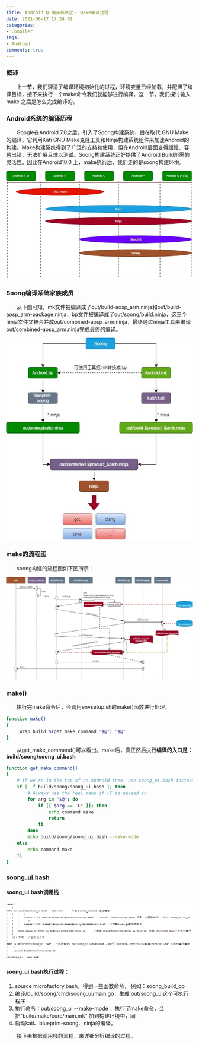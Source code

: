 ```yaml
---
title: Android Q 编译系统之三 make编译过程
date: 2021-06-17 17:24:02
categories:
- Compiler
tags:
- Android
comments: true
---
```


### 概述

<p style="text-indent:2em">上一节，我们理清了编译环境初始化的过程，环境变量已经加载，并配置了编译目标，接下来执行一个make命令我们就能够进行编译。这一节，我们探讨输入 make 之后是怎么完成编译的。</p>

### Android系统的编译历程

<p style="text-indent:2em">Google在Android 7.0之后，引入了Soong构建系统，旨在取代 GNU Make的编译，它利用Kati GNU Make克隆工具和Ninja构建系统组件来加速Android的构建。Make构建系统得到了广泛的支持和使用，但在Android层面变得缓慢、容易出错、无法扩展且难以测试。Soong构建系统正好提供了Android Build所需的灵活性。因此在Android10.0 上，make执行后，我们走的是soong构建环境。</p>

![Android系统的编译历程](Android-Q-编译系统之三-make编译过程/Android系统的编译历程.jpg)

### Soong编译系统家族成员

<p style="text-indent:2em"> 从下图可知，mk文件被编译成了out/build-aosp_arm.ninja和out/build-aosp_arm-package.ninja，bp文件被编译成了out/soong/build.ninja，这三个ninja文件又被合并成out/combined-aosp_arm.ninja，最终通过ninja工具来编译out/combined-aosp_arm.ninja完成最终的编译。</p>

![Soong编译系统家族成员](Android-Q-编译系统之三-make编译过程/Soong编译系统家族成员.jpg)

### make的流程图

<p style="text-indent:2em">soong构建的流程图如下图所示：</p>

![img](Android-Q-编译系统之三-make编译过程/soong构建.jpg)

### make()

<p style="text-indent:2em">执行完make命令后，会调用envsetup.sh的make()函数进行处理。</p>

```bash
function make()
{
    _wrap_build $(get_make_command "$@") "$@"
}
```

<p style="text-indent:2em">从get_make_command()可以看出，make后，真正然后执行<b>编译的入口是：build/soong/soong_ui.bash</b></p>

```bash
function get_make_command()
{
    # If we're in the top of an Android tree, use soong_ui.bash instead of make
    if [ -f build/soong/soong_ui.bash ]; then
        # Always use the real make if -C is passed in
        for arg in "$@"; do
            if [[ $arg == -C* ]]; then
                echo command make
                return
            fi
        done
        echo build/soong/soong_ui.bash --make-mode
    else
        echo command make
    fi
}
```

### soong_ui.bash

#### soong_ui.bash调用栈

![img](Android-Q-编译系统之三-make编译过程/soong_ui.bash调用栈.png)

#### soong_ui.bash执行过程：

1. source  microfactory.bash，得到一些函数命令， 例如：soong_build_go
2. 编译/build/soong/cmd/soong_ui/main.go，生成 out/soong_ui这个可执行程序
3. 执行命令：out/soong_ui --make-mode ，执行了make命令，会把"build/make/core/main.mk" 加到构建环境中，同
4. 启动kati、blueprint-soong、ninja的编译。

<p style="text-indent:2em">接下来根据调用栈的流程，来详细分析编译的过程。</p>

